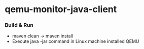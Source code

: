 # qemu-monitor-java-client

### Build & Run
- maven clean -> maven install
- Execute java -jar command in Linux machine installed QEMU 